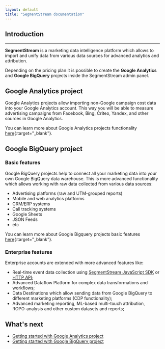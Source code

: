 ```yaml
---
layout: default
title: "SegmentStream documentation"
---
```


## Introduction
---

**SegmentStream** is a marketing data intelligence platform which allows to import and unify data from various data sources for advanced analytics and attribution.

Depending on the pricing plan it is possible to create the **Google Analytics** and **Google BigQuery** projects inside the SegmentStream admin panel.

## Google Analytics project

Google Analytics projects allow importing non-Google campaign cost data into your Google Analytics account. This way you will be able to measure advertising campaigns from Facebook, Bing, Criteo, Yandex, and other sources in Google Analytics.

You can learn more about Google Analytics projects functionality [here](https://segmentstream.com/google-analytics){:target="_blank"}.

## Google BigQuery project

### Basic features

Google BigQuery projects help to connect all your marketing data into your own Google BigQuery data warehouse. This is more advanced functionality which allows working with raw data collected from various data sources:

* Advertising platforms (raw and UTM-grouped reports)
* Mobile and web analytics platforms
* CRM/ERP systems
* Call tracking systems
* Google Sheets
* JSON Feeds
* etc

You can learn more about Google Bigquery projects basic features [here](https://segmentstream.com/bigquery){:target="_blank"}.

### Enterprise features

Enterprise accounts are extended with more advanced features like:

* Real-time event data collection using [SegmentStream JavaScript SDK](javascript-sdk/quickstart) or [HTTP API](http-api/overview);
* Advanced Dataflow Platform for complex data transformations and workflows;
* Data Destinations which allow sending data from Google BigQuery to different marketing platforms (CDP functionality);
* Advanced marketing reporting, ML-based multi-touch attribution, ROPO-analysis and other custom datasets and reports;

## What's next
* [Getting started with Google Analytics project](google-analytics/overview)
* [Getting started with Google BigQuery project](bigquery/overview)
